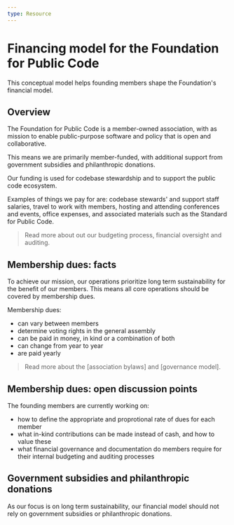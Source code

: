 ```yaml
--- 
type: Resource
---
```


# Financing model for the Foundation for Public Code

This conceptual model helps founding members shape the Foundation's financial model.

## Overview

The Foundation for Public Code is a member-owned association, with as mission to enable public-purpose software and policy that is open and collaborative.

This means we are primarily member-funded, with additional support from government subsidies and philanthropic donations.

Our funding is used for codebase stewardship and to support the public code ecosystem. 

Examples of things we pay for are: codebase stewards' and support staff salaries, travel to work with members, hosting and attending conferences and events, office expenses, and associated materials such as the Standard for Public Code.

> Read more about out our budgeting process, financial oversight and auditing. 

## Membership dues: facts

To achieve our mission, our operations prioritize long term sustainability for the benefit of our members. This means all core operations should be covered by membership dues. 

Membership dues:
* can vary between members
* determine voting rights in the general assembly 
* can be paid in money, in kind or a combination of both
* can change from year to year
* are paid yearly

> Read more about the [association bylaws] and [governance model].

## Membership dues: open discussion points

The founding members are currently working on:
* how to define the appropriate and proprotional rate of dues for each member
* what in-kind contributions can be made instead of cash, and how to value these
* what financial governance and documentation do members require for their internal budgeting and auditing processes

## Government subsidies and philanthropic donations

As our focus is on long term sustainability, our financial model should not rely on government subsidies or philanthropic donations.
